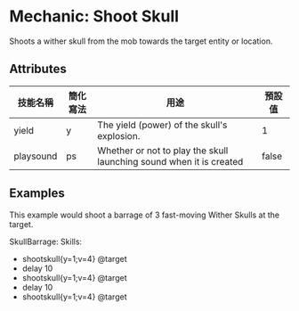 Mechanic: Shoot Skull
=====================

Shoots a wither skull from the mob towards the target entity or
location.

Attributes
----------

| 技能名稱 | 簡化寫法| 用途 | 預設值 |
|-----------|---------|---------------------------------------------------------------------|---------------|
| yield | y   | The yield (power) of the skull's explosion. | 1 |
| playsound | ps  | Whether or not to play the skull launching sound when it is created | false |

  

Examples
--------

This example would shoot a barrage of 3 fast-moving Wither Skulls at the
target.

SkullBarrage:
  Skills:
  - shootskull{y=1;v=4} @target
  - delay 10
  - shootskull{y=1;v=4} @target
  - delay 10
  - shootskull{y=1;v=4} @target
